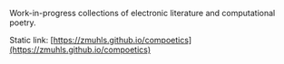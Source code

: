 Work-in-progress collections of electronic literature and computational poetry. 

Static link: [https://zmuhls.github.io/compoetics](https://zmuhls.github.io/compoetics)
